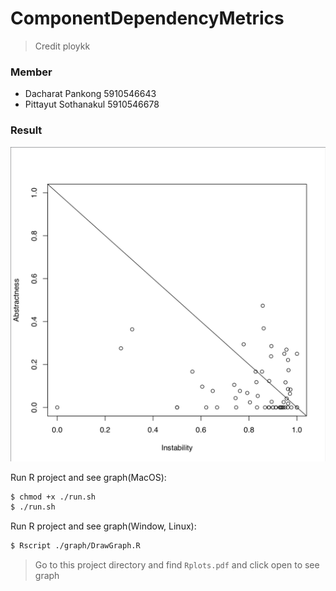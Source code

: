 # ComponentDependencyMetrics
> Credit ploykk

### Member
- Dacharat Pankong 5910546643
- Pittayut Sothanakul 5910546678

### Result
![alt text](https://github.com/dacharat/ComponentDependencyMetrics/blob/master/graph/Screen%20Shot%202561-11-12%20at%2016.40.10.png)


Run R project and see graph(MacOS):
```sh
$ chmod +x ./run.sh
$ ./run.sh
```

Run R project and see graph(Window, Linux):
```sh
$ Rscript ./graph/DrawGraph.R
```
> Go to this project directory and find `Rplots.pdf` and click open to see graph